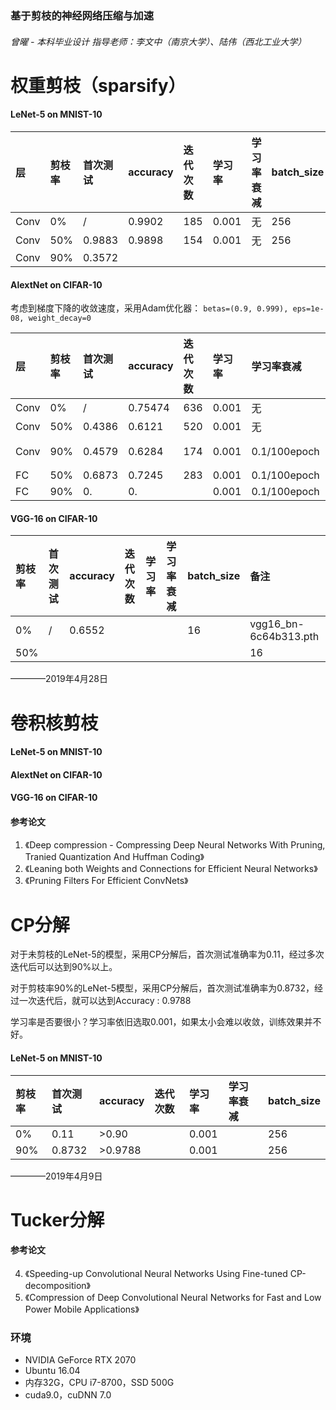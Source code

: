 ### 基于剪枝的神经网络压缩与加速
###### 曾曜 - 本科毕业设计 指导老师：李文中（南京大学）、陆伟（西北工业大学）

# 权重剪枝（sparsify）

#### LeNet-5 on MNIST-10
|层  |剪枝率|首次测试|accuracy|迭代次数|学习率|学习率衰减|batch_size|
|:---|:-----|:------|:-------|:------|:-----|:--------|:---------|
|Conv|0%    |/      |0.9902  |185    | 0.001|无       |256|
|Conv|50%   |0.9883 |0.9898  |154    |0.001 |无       |256|
|Conv|90%   |0.3572 |        |       |      |         ||

#### AlextNet on CIFAR-10
考虑到梯度下降的收敛速度，采用Adam优化器：
`betas=(0.9, 0.999), eps=1e-08, weight_decay=0`

|层  |剪枝率|首次测试|accuracy|迭代次数|学习率|学习率衰减|batch_size|备注|
|:---|:-----|:------|:-------|:------|:-----|:--------|:---------|:---|
|Conv|0%    |/      |0.75474 |636    | 0.001|无|128||
|Conv|50%   |0.4386 |0.6121  |520    |0.001 |无|128||
|Conv|90%   |0.4579 |0.6284  |174    |0.001 |0.1/100epoch|128|保留Conv1|
|FC  |50%   |0.6873|0.7245   |283    |0.001 |0.1/100epoch|128||
|FC  |90%   |0.|0.   |    |0.001 |0.1/100epoch|128||

#### VGG-16 on CIFAR-10
|剪枝率|首次测试|accuracy|迭代次数|学习率|学习率衰减|batch_size|备注|
|:-----|:------|:-------|:------|:-----|:--------|:---------|:--|
|0%    |/      |0.6552  |       |      |         |16|vgg16_bn-6c64b313.pth|
|50%   |       |  |     |       |      |         |16|


————2019年4月28日
# 卷积核剪枝
#### LeNet-5 on MNIST-10

#### AlextNet on CIFAR-10

#### VGG-16 on CIFAR-10

#### 参考论文
1. 《Deep compression - Compressing Deep Neural Networks With Pruning, Tranied Quantization And Huffman Coding》
2. 《Leaning both Weights and Connections for Efficient Neural Networks》
3. 《Pruning Filters For Efficient ConvNets》

# CP分解
对于未剪枝的LeNet-5的模型，采用CP分解后，首次测试准确率为0.11，经过多次迭代后可以达到90%以上。

对于剪枝率90%的LeNet-5模型，采用CP分解后，首次测试准确率为0.8732，经过一次迭代后，就可以达到Accuracy : 0.9788

学习率是否要很小？学习率依旧选取0.001，如果太小会难以收敛，训练效果并不好。
#### LeNet-5 on MNIST-10
|剪枝率|首次测试|accuracy|迭代次数|学习率|学习率衰减|batch_size|
|:-----|:------|:-------|:------|:-----|:--------|:---------|
|0%    |0.11   |>0.90||0.001||256|
|90%|0.8732|>0.9788||0.001||256|

————2019年4月9日
# Tucker分解

#### 参考论文
4. 《Speeding-up Convolutional Neural Networks Using Fine-tuned CP-decomposition》
5. 《Compression of Deep Convolutional Neural Networks for Fast and Low Power Mobile Applications》


### 环境
+ NVIDIA GeForce RTX 2070
+ Ubuntu 16.04
+ 内存32G，CPU i7-8700，SSD 500G
+ cuda9.0，cuDNN 7.0
